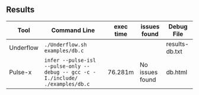 ## Results

|Tool|Command Line|exec time|issues found|Debug File|
|----------------|-------------------------------|-----------------------------|---------------------------|------|
|Underflow|`./Underflow.sh examples/db.c`|||results-db.txt|
|Pulse-x|`infer --pulse-isl --pulse-only --debug -- gcc -c -I./include/ ./examples/db.c`|76.281m|No issues found|db.html|
